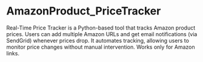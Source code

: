 # AmazonProduct_PriceTracker
Real-Time Price Tracker is a Python-based tool that tracks Amazon product prices. Users can add multiple Amazon URLs and get email notifications (via SendGrid) whenever prices drop. It automates tracking, allowing users to monitor price changes without manual intervention. Works only for Amazon links.
